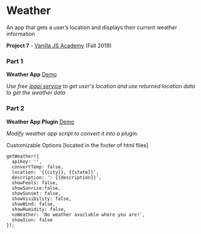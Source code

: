 # Weather
An app that gets a user’s location and displays their current weather information

**Project 7** - [Vanilla JS Academy](https://vanillajsacademy.com/) (Fall 2019)


### Part 1

**Weather App**  [Demo](https://letioneill.github.io/weather/01-weather-app.html)

*Use free [ipapi service](https://ipapi.co/) to get user's location and use returned location data to get the weather data*

### Part 2

**Weather App Plugin**  [Demo](https://letioneill.github.io/weather/02-weather-plugin.html)

*Modify weather app script to convert it into a plugin.*

Customizable Options [located in the footer of html files]

```
getWeather({
  apiKey: '',
  convertTemp: false,
  location: '{{city}}, {{state}}',
  description: '☃ {{description}}',
  showFeels: false,
  showSunrise:false,
  showSunset: false,
  showVisibility: false,
  showWind: false,
  showHumidity: false,
  noWeather: 'No weather available where you are!',
  showIcon: false
});
```
